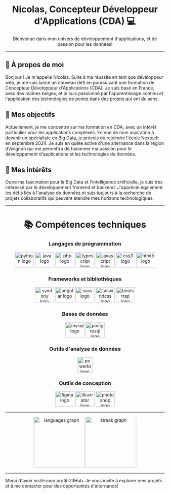 <h1 align="center">Nicolas, Concepteur Développeur d'Applications (CDA) 💻</h1>

<p align="center">Bienvenue dans mon univers de développement d'applications, et de passion pour les données!</p>

---

## 🚀 À propos de moi 

Bonjour ! Je m'appelle Nicolas. Suite à ma réussite en tant que développeur web, je me suis lancé un nouveau défi en poursuivant une formation de Concepteur Développeur d'Applications (CDA). Je suis basé en France, avec des racines belges, et je suis passionné par l'apprentissage continu et l'application des technologies de pointe dans des projets qui ont du sens.

## 💼 Mes objectifs

Actuellement, je me concentre sur ma formation en CDA, avec un intérêt particulier pour les applications complexes. En vue de mon aspiration à devenir un spécialiste en Big Data, je prévois de rejoindre l'école Nextech en septembre 2024. Je suis en quête active d'une alternance dans la région d'Avignon qui me permettra de fusionner ma passion pour le développement d'applications et les technologies de données.

## 🎯 Mes intérêts

Outre ma fascination pour la Big Data et l'intelligence artificielle, je suis très intéressé par le développement frontend et backend. J'apprécie également les défis liés à l'analyse de données et suis toujours à la recherche de projets collaboratifs qui peuvent étendre mes horizons technologiques.

---

<h1 align="center">📚 Compétences techniques</h1>

<h3 align="center">Langages de programmation</h3>

<div align="center">
  <img src="https://cdn.jsdelivr.net/gh/devicons/devicon/icons/python/python-original.svg" height="48" width="60" alt="python logo"  />
  <img src="https://cdn.jsdelivr.net/gh/devicons/devicon/icons/java/java-original.svg" height="48" width="60" alt="java logo"  />
  <img src="https://cdn.jsdelivr.net/gh/devicons/devicon/icons/php/php-original.svg" height="48" width="60" alt="php logo"  />
  <img src="https://cdn.jsdelivr.net/gh/devicons/devicon/icons/typescript/typescript-original.svg" height="48" width="60" alt="typescript logo"  />
  <img src="https://cdn.jsdelivr.net/gh/devicons/devicon/icons/javascript/javascript-original.svg" height="48" width="60" alt="javascript logo"  />
  <img src="https://cdn.jsdelivr.net/gh/devicons/devicon/icons/css3/css3-original.svg" height="48" width="60" alt="css3 logo"  />
  <img src="https://cdn.jsdelivr.net/gh/devicons/devicon/icons/html5/html5-original.svg" height="48" width="60" alt="html5 logo"  />
</div>

<h3 align="center">Frameworks et bibliothèques</h3>

<div align="center">
  <img src="https://cdn.jsdelivr.net/gh/devicons/devicon/icons/symfony/symfony-original.svg" height="48" width="60" alt="symfony logo"  />
  <img src="https://cdn.jsdelivr.net/gh/devicons/devicon/icons/angularjs/angularjs-original.svg" height="48" width="60" alt="angular logo"  />
  <img src="https://cdn.jsdelivr.net/gh/devicons/devicon/icons/sass/sass-original.svg" height="48" width="60" alt="sass logo"  />
  <img src="https://cdn.jsdelivr.net/gh/devicons/devicon/icons/tailwindcss/tailwindcss-original-wordmark.svg" height="48" width="60" alt="tailwindcss logo"  />
  <img src="https://cdn.jsdelivr.net/gh/devicons/devicon/icons/bootstrap/bootstrap-original.svg" height="48" width="60" alt="bootstrap logo"  />
</div>

<h3 align="center">Bases de données</h3>

<div align="center">
  <img src="https://cdn.jsdelivr.net/gh/devicons/devicon/icons/mysql/mysql-original.svg" height="48" width="60" alt="mysql logo"  />
  <img src="https://cdn.jsdelivr.net/gh/devicons/devicon/icons/postgresql/postgresql-original.svg" height="48" width="60" alt="postgresql logo"  />
</div>

<h3 align="center">Outils d'analyse de données</h3>

<div align="center">
  <img src="https://seeklogo.com/images/P/power-bi-microsoft-logo-E4FC8DE4A9-seeklogo.com.png" height="48" alt="powerbi logo"  />
</div>



<h3 align="center">Outils de conception</h3>

<div align="center">
  <img src="https://cdn.jsdelivr.net/gh/devicons/devicon/icons/figma/figma-original.svg" height="48" width="60" alt="figma logo"  />
  <img src="https://cdn.jsdelivr.net/gh/devicons/devicon/icons/illustrator/illustrator-plain.svg" height="48" width="60" alt="illustrator logo"  />
  <img src="https://cdn.jsdelivr.net/gh/devicons/devicon/icons/photoshop/photoshop-plain.svg" height="48" width="60" alt="photoshop logo"  />
</div>

---

<div align="center">
  <img src="https://github-readme-stats.vercel.app/api/top-langs?username=nicolasODT&locale=en&hide_title=true&layout=compact&card_width=320&langs_count=6&theme=dracula&hide_border=false&order=2" height="160" alt="languages graph"  />
  <img src="https://streak-stats.demolab.com?user=nicolasODT&locale=en&mode=weekly&theme=dracula&hide_border=false&border_radius=5&date_format=j M[ Y]&order=3" height="160" alt="streak graph"  />
</div>

---

Merci d'avoir visité mon profil GitHub. Je vous invite à explorer mes projets et à me contacter pour des opportunités d'alternance!
